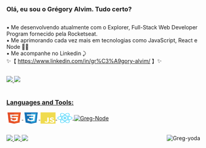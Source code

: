 ### Olá, eu sou o Grégory Alvim. Tudo certo?
##

▪ Me desenvolvendo atualmente com o Explorer, Full-Stack Web Developer Program fornecido pela Rocketseat. <br />
▪ Me aprimorando cada vez mais em tecnologias como JavaScript, React e Node 💛🚀 <br />
▪ Me acompanhe no Linkedin ⤸ <br />
✨【 https://www.linkedin.com/in/gr%C3%A9gory-alvim/ 】✨

##

<div>
  <a href="https://github.com/DioneDev">
  <img height="160em" src="https://github-readme-stats.vercel.app/api?username=gregoryAlvim&show_icons=true&theme=chartreuse-dark&include_all_commits=true&count_private=true"/>
  <img height="160em" src="https://github-readme-stats.vercel.app/api/top-langs/?username=gregoryAlvim&layout=compact&langs_count=7&theme=chartreuse-dark"/>
</div>
 <!-- 
<div>
  <a href="https://github.com/gregoryAlvim">
  <img height="180em" src="https://github-readme-stats.vercel.app/api?username=gregoryAlvim&show_icons=true&theme=dark&include_all_commits=true&count_private=true"/>
  <img height="180em" src="https://github-readme-stats.vercel.app/api/top-langs/?username=gregoryAlvim&layout=compact&langs_count=7&theme=dark"/>
</div>
  -->
<div style="display: inline_block"><br>
  <!--   
    <img align="center" alt="Greg-Ts" height="30" width="40" src="https://raw.githubusercontent.com/devicons/devicon/master/icons/typescript/typescript-plain.svg">
    <img align="center" alt="Greg-Python" height="30" width="40" src="https://raw.githubusercontent.com/devicons/devicon/master/icons/python/python-original.svg">
    <img align="center" alt="Greg-Csharp" height="30" width="40" src="https://raw.githubusercontent.com/devicons/devicon/master/icons/csharp/csharp-original.svg">
  -->
  <h3 align="left">Languages and Tools:</h3>
  <img align="center" alt="Greg-HTML" height="30" width="40" src="https://raw.githubusercontent.com/devicons/devicon/master/icons/html5/html5-original.svg">
  <img align="center" alt="Greg-CSS" height="30" width="40" src="https://raw.githubusercontent.com/devicons/devicon/master/icons/css3/css3-original.svg">
  <img align="center" alt="Greg-Js" height="30" width="40" src="https://raw.githubusercontent.com/devicons/devicon/master/icons/javascript/javascript-plain.svg">
  <img align="center" alt="Greg-React" height="30" width="40" src="https://raw.githubusercontent.com/devicons/devicon/master/icons/react/react-original.svg">
  <img align="center" alt="Greg-Node" height="30" width="40" src="https://www.vectorlogo.zone/logos/nodejs/nodejs-icon.svg">  
</div>
  
##
  
<div> 
  <a href="https://www.linkedin.com/in/grégory-alvim/" target="_blank">
    <img src="https://img.shields.io/badge/-LinkedIn-%230077B5?style=for-the-badge&logo=linkedin&logoColor=white" target="_blank">
  </a>

  <a href = "mailto:gregori.alvim@gmail.com">
    <img src="https://img.shields.io/badge/-Gmail-%23333?style=for-the-badge&logo=gmail&logoColor=white" target="_blank">
  </a>

  <a href="https://instagram.com/gregori_alvim" target="_blank">
    <img src="https://img.shields.io/badge/-Instagram-%23E4405F?style=for-the-badge&logo=instagram&logoColor=white" target="_blank">
  </a>
  
  <img height="150vh" align="right" alt="Greg-yoda" src="https://media.giphy.com/media/ZVik7pBtu9dNS/giphy.gif">
</div>


  
